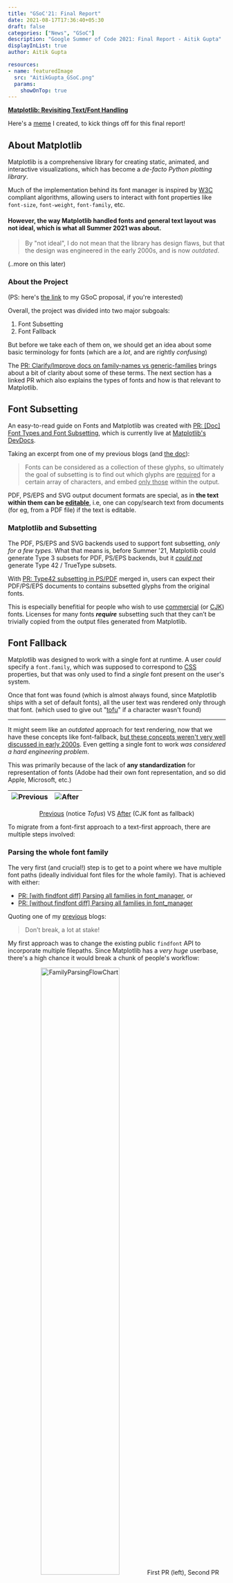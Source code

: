 ```yaml
---
title: "GSoC'21: Final Report"
date: 2021-08-17T17:36:40+05:30
draft: false
categories: ["News", "GSoC"]
description: "Google Summer of Code 2021: Final Report - Aitik Gupta"
displayInList: true
author: Aitik Gupta

resources:
- name: featuredImage
  src: "AitikGupta_GSoC.png"
  params:
    showOnTop: true
---
```


**<ins>Matplotlib: Revisiting Text/Font Handling</ins>**

Here's a [meme](https://user-images.githubusercontent.com/43996118/129448683-bc136398-afeb-40ac-bbb7-0576757baf3c.jpg) I created, to kick things off for this final report!
## About Matplotlib
Matplotlib is a comprehensive library for creating static, animated, and interactive visualizations, which has become a _de-facto Python plotting library_.

Much of the implementation behind its font manager is inspired by [W3C](https://www.w3.org/) compliant algorithms, allowing users to interact with font properties like `font-size`, `font-weight`, `font-family`, etc.

#### However, the way Matplotlib handled fonts and general text layout was not ideal, which is what all Summer 2021 was about.

> By "not ideal", I do not mean that the library has design flaws, but that the design was engineered in the early 2000s, and is now _outdated_.

(..more on this later)

### About the Project
(PS: here's [the link](https://docs.google.com/document/d/11PrXKjMHhl0rcQB4p_W9JY_AbPCkYuoTT0t85937nB0/) to my GSoC proposal, if you're interested)

Overall, the project was divided into two major subgoals:
1. Font Subsetting
2. Font Fallback

But before we take each of them on, we should get an idea about some basic terminology for fonts (which are a _lot_, and are rightly _confusing_)

The [PR: Clarify/Improve docs on family-names vs generic-families](https://github.com/matplotlib/matplotlib/pull/20346/files) brings about a bit of clarity about some of these terms. The next section has a linked PR which also explains the types of fonts and how is that relevant to Matplotlib.
## Font Subsetting
An easy-to-read guide on Fonts and Matplotlib was created with [PR: [Doc] Font Types and Font Subsetting](https://github.com/matplotlib/matplotlib/pull/20450), which is currently live at [Matplotlib's DevDocs](https://matplotlib.org/devdocs/users/fonts.html).

Taking an excerpt from one of my previous blogs (and [the doc](https://matplotlib.org/devdocs/users/fonts.html#subsetting)):

> Fonts can be considered as a collection of these glyphs, so ultimately the goal of subsetting is to find out which glyphs are <ins>required</ins> for a certain array of characters, and embed <ins>only those</ins> within the output.

PDF, PS/EPS and SVG output document formats are special, as in **the text within them can be <ins>editable</ins>**, i.e, one can copy/search text from documents (for eg, from a PDF file) if the text is editable.

### Matplotlib and Subsetting
The PDF, PS/EPS and SVG backends used to support font subsetting, _only for a few types_. What that means is, before Summer '21, Matplotlib could generate Type 3 subsets for PDF, PS/EPS backends, but it <ins>*could not*</ins> generate Type 42 / TrueType subsets.

With [PR: Type42 subsetting in PS/PDF](https://github.com/matplotlib/matplotlib/pull/20391) merged in, users can expect their PDF/PS/EPS documents to contains subsetted glyphs from the original fonts.

This is especially benefitial for people who wish to use <ins>commercial</ins> (or [CJK](https://en.wikipedia.org/wiki/CJK_characters)) fonts. Licenses for many fonts ***require*** subsetting such that they can’t be trivially copied from the output files generated from Matplotlib.

## Font Fallback
Matplotlib was designed to work with a single font at runtime. A user _could_ specify a `font.family`, which was supposed to correspond to [CSS](https://www.w3schools.com/cssref/pr_font_font-family.asp) properties, but that was only used to find a _single_ font present on the user's system.

Once that font was found (which is almost always found, since Matplotlib ships with a set of default fonts), all the user text was rendered only through that font. (which used to give out "<ins>tofu</ins>" if a character wasn't found)

---

It might seem like an _outdated_ approach for text rendering, now that we have these concepts like font-fallback, <ins>but these concepts weren't very well discussed in early 2000s</ins>. Even getting a single font to work _was considered a hard engineering problem_.

This was primarily because of the lack of **any standardization** for representation of fonts (Adobe had their own font representation, and so did Apple, Microsoft, etc.)


| ![Previous](https://user-images.githubusercontent.com/43996118/128605750-9d76fa4a-ce57-45c6-af23-761334d48ef7.png) | ![After](https://user-images.githubusercontent.com/43996118/128605746-9f79ebeb-c03d-407e-9e27-c3203a210908.png) |
|--------------------------------------------------------------------------------------------------------------------|------------------------------------------------------------------------------------------------------------------|
<p align="middle">
    <ins>Previous</ins> (notice <i>Tofus</i>) VS  <ins>After</ins> (CJK font as fallback)
</p>

To migrate from a font-first approach to a text-first approach, there are multiple steps involved:

### Parsing the whole font family
The very first (and crucial!) step is to get to a point where we have multiple font paths (ideally individual font files for the whole family). That is achieved with either:
- [PR: [with findfont diff] Parsing all families in font_manager](https://github.com/matplotlib/matplotlib/pull/20496), or
- [PR: [without findfont diff] Parsing all families in font_manager](https://github.com/matplotlib/matplotlib/pull/20549)

Quoting one of my [previous](https://matplotlib.org/matplotblog/posts/gsoc_2021_prequarter/) blogs:
> Don’t break, a lot at stake!

My first approach was to change the existing public `findfont` API to incorporate multiple filepaths. Since Matplotlib has a _very huge_ userbase, there's a high chance it would break a chunk of people's workflow:

<p align="center">
  <img src="https://user-images.githubusercontent.com/43996118/129636132-47b141b3-f149-49b7-b0c0-67c256bd6ee1.png" alt="FamilyParsingFlowChart" width="60%" />
  First PR (left), Second PR (right)
</p>

### FT2Font Overhaul
Once we get a list of font paths, we need to change the internal representation of a "font". Matplotlib has a utility called FT2Font, which is written in C++, and used with wrappers as a Python extension, which in turn is used throughout the backends. For all intents and purposes, it used to mean: ```FT2Font === SingleFont``` (if you're interested, here's a [meme](https://user-images.githubusercontent.com/43996118/128352387-76a3f52a-20fc-4853-b624-0c91844fc785.png) about how FT2Font was named!)

But that is not the case anymore, here's a flowchart to explain what happens now:
<p align="center">
  <img src="https://user-images.githubusercontent.com/43996118/129720023-14f5d67f-f279-433f-ad78-e5eccb6c784a.png" alt="FamilyParsingFlowChart" width="100%" />
  Font-Fallback Algorithm
</p>

With [PR: Implement Font-Fallback in Matplotlib](https://github.com/matplotlib/matplotlib/pull/20740), every FT2Font object has a `std::vector<FT2Font *> fallback_list`, which is used for filling the parent cache, as can be seen in the self-explanatory flowchart.

For simplicity, only one type of cache (<ins>character -> FT2Font</ins>) is shown, whereas in actual implementation there's 2 types of caches, one shown above, and another for glyphs (<ins>glyph_id -> FT2Font</ins>).

> Note: Only the parent's APIs are used in some backends, so for each of the individual public functions like `load_glyph`, `load_char`, `get_kerning`, etc., we find the FT2Font object which has that glyph from the parent FT2Font cache!

### Multi-Font embedding in PDF/PS/EPS
Now that we have multiple fonts to render a string, we also need to embed them for those special backends (i.e., PDF/PS, etc.). This was done with some patches to specific backends:
- [PR: Implement multi-font embedding for PDF Backend](https://github.com/matplotlib/matplotlib/pull/20804)
- [PR: Implement multi-font embedding for PS Backend](https://github.com/matplotlib/matplotlib/pull/20832)

With this, one could create a PDF or a PS/EPS document with multiple fonts which are embedded (and subsetted!).

## Conclusion
From small contributions to eventually working on a core module of such a huge library, the road was not what I had imagined, and I learnt a lot while designing solutions to these problems.

#### The work I did would eventually end up affecting every single Matplotlib user.
...since all plots will work their way through the new codepath!

I think that single statement is worth the <ins>whole GSoC project</ins>.

For the sake of statistics (and to make GSoC sound a bit less intimidating), here's a list of contributions I made to Matplotlib before Summer '21, most of which are only a few lines of diff:

|              |                                                                                                                         |                 |        |
|--------------|-------------------------------------------------------------------------------------------------------------------------|-----------------|--------|
| Nov 2, 2020  | [Expand ScalarMappable.set_array to accept array-like inputs](https://github.com/matplotlib/matplotlib/pull/18870)      | (+28 −4)        | MERGED |
| Nov 8, 2020  | [Add overset and underset support for mathtext](https://github.com/matplotlib/matplotlib/pull/18916)                    | (+71 −0)        | MERGED |
| Nov 14, 2020 | [Strictly increasing check with test coverage for streamplot grid](https://github.com/matplotlib/matplotlib/pull/18947) | (+54 −2)        | MERGED |
| Jan 11, 2021 | [WIP: Add support to edit subplot configurations via textbox](https://github.com/matplotlib/matplotlib/pull/19271)      | (+51 −11)       | DRAFT  |
| Jan 18, 2021 | [Fix over/under mathtext symbols](https://github.com/matplotlib/matplotlib/pull/19314)                                  | (+7,459 −4,169) | MERGED |
| Feb 11, 2021 | [Add overset/underset whatsnew entry](https://github.com/matplotlib/matplotlib/pull/19497)                              | (+28 −17)       | MERGED |
| May 15, 2021 | [Warn user when mathtext font is used for ticks](https://github.com/matplotlib/matplotlib/pull/20235)                   | (+28 −0)        | MERGED |


## Acknowledgements
From learning about software engineering fundamentals from [Tom](https://github.com/tacaswell) to learning about nitty-gritty details about font representations from [Jouni](https://github.com/jkseppan);

From learning through [Antony](https://github.com/anntzer)'s patches and pointers to receiving amazing feedback on these blogs from [Hannah](https://github.com/story645), it has been an adventure! 💯

_Special Mentions: [Frank](https://github.com/sauerburger), [Srijan](https://github.com/srijan-paul) and [Atharva](https://github.com/tfidfwastaken) for their helping hands!_

And lastly, _you_, the reader; if you've been following my [previous blogs](https://matplotlib.org/matplotblog/categories/gsoc/), or if you've landed at this one directly, I thank you nevertheless. (one last [meme](https://user-images.githubusercontent.com/43996118/126441988-5a2067fd-055e-44e5-86e9-4dddf47abc9d.png), I promise!)

I know I speak for every developer out there, when I say <ins>***it means a lot***</ins> when you choose to look at their journey or their work product; it could as well be a tiny website, or it could be as big as designing a complete library!

<hr>

> I'm grateful to [Maptlotlib](https://matplotlib.org/) (under the parent organisation: [NumFOCUS](https://numfocus.org/)), and of course, [Google Summer of Code](https://summerofcode.withgoogle.com/) for this incredible learning opportunity.

Farewell, reader! :')

<p align="center">
  <img src="https://user-images.githubusercontent.com/43996118/118876008-5e6dd580-b90a-11eb-96db-0abc930c6993.png" alt="MatplotlibGSoC" />
  Consider contributing to Matplotlib (Open Source in general) ❤️
</p>

#### NOTE: This blog post is also available at my [personal website](https://aitikgupta.github.io/gsoc-final/).
